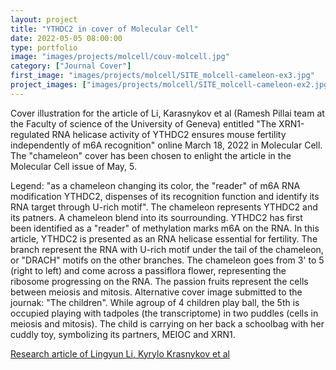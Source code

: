 ```yaml
---
layout: project
title: "YTHDC2 in cover of Molecular Cell"
date: 2022-05-05 08:00:00
type: portfolio
image: "images/projects/molcell/couv-molcell.jpg"
category: ["Journal Cover"]
first_image: "images/projects/molcell/SITE_molcell-cameleon-ex3.jpg"
project_images: ["images/projects/molcell/SITE_molcell-cameleon-ex2.jpg", "images/projects/molcell/SITE_zoom-cameleon.jpg", "images/projects/molcell/SITE_zoom-fruits.jpg", "images/projects/molcell/SITE_molcell-enfant-ex2.jpg", "images/projects/molcell/SITE_zoom-enfants.jpg"]
---
```



Cover illustration for the article of Li, Karasnykov et al (Ramesh Pillai team at the Faculty of science of the University of Geneva) entitled "The XRN1-regulated RNA helicase activity of YTHDC2 ensures mouse fertility independently of m6A recognition" online March 18, 2022 in Molecular Cell. The "chameleon" cover has been chosen to enlight the article in the Molecular Cell issue of May, 5.

Legend: "as a chameleon changing its color, the "reader" of m6A RNA modification YTHDC2, dispenses of its recognition function and identify its RNA target through U-rich motif". The chameleon represents YTHDC2 and its patners. A chameleon blend into its sourrounding. YTHDC2 has first been identified as a "reader" of methylation marks m6A on the RNA. In this article, YTHDC2 is presented as an RNA helicase essential for fertility. The branch represent the RNA with U-rich motif under the tail of the chameleon, or "DRACH" motifs on the other branches. The chameleon goes from 3' to 5 (right to left) and come across a passiflora flower, representing the ribosome progressing on the RNA. The passion fruits represent the cells between meiosis and mitosis. 
Alternative cover image submitted to the journak: "The children". While agroup of 4 children play ball, the 5th is occupied playing with tadpoles (the transcriptome) in two puddles (cells in meiosis and mitosis). The child is carrying on her back a schoolbag with her cuddly toy, symbolizing its partners, MEIOC and XRN1. 



<a href="https://doi.org/10.1016/j.molcel.2022.02.034">Research article of Lingyun Li, Kyrylo Krasnykov et al</a>
